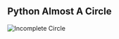 ## Python Almost A Circle
![Incomplete Circle](https://media.istockphoto.com/photos/puzzle-ring-on-white-one-missing-picture-id182420183?k=6&m=182420183&s=612x612&w=0&h=iNbZO_2FE5yvJiX76uuOB6BF9dQujnA-_g7wRM8tVew=)
